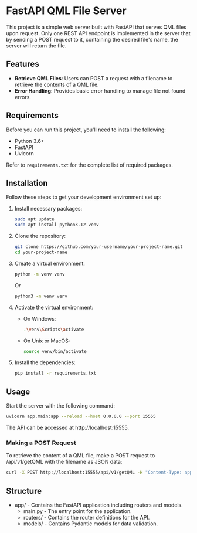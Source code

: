 # FastAPI QML File Server

This project is a simple web server built with FastAPI that serves QML files upon request. Only one REST API endpoint is implemented in the server that by sending a POST request to it, containing the desired file's name, the server will return the file.
## Features

- **Retrieve QML Files**: Users can POST a request with a filename to retrieve the contents of a QML file.
- **Error Handling**: Provides basic error handling to manage file not found errors.

## Requirements

Before you can run this project, you'll need to install the following:

- Python 3.6+
- FastAPI
- Uvicorn

Refer to `requirements.txt` for the complete list of required packages.

## Installation

Follow these steps to get your development environment set up:

1. Install necessary packages:
   ```bash
   sudo apt update
   sudo apt install python3.12-venv
   ```

1. Clone the repository:

   ```bash
   git clone https://github.com/your-username/your-project-name.git
   cd your-project-name
   ```

2. Create a virtual environment:

   ```bash
   python -m venv venv
   ```
   Or
   ```bash
   python3 -m venv venv
   ```

4. Activate the virtual environment:

   - On Windows:

     ```bash
     .\venv\Scripts\activate
     ```

   - On Unix or MacOS:

     ```bash
     source venv/bin/activate
     ```

5. Install the dependencies:

   ```bash
   pip install -r requirements.txt
   ```

## Usage
Start the server with the following command:

   ```bash
   uvicorn app.main:app --reload --host 0.0.0.0 --port 15555
   ```

The API can be accessed at http://localhost:15555.

### Making a POST Request

To retrieve the content of a QML file, make a POST request to /api/v1/getQML with the filename as JSON data:

   ```bash
   curl -X POST http://localhost:15555/api/v1/getQML -H "Content-Type: application/json" -d "{\"filename\":\"example.qml\"}"
   ```

## Structure
- app/ - Contains the FastAPI application including routers and models.
  * main.py - The entry point for the application.
  * routers/ - Contains the router definitions for the API.
  * models/ - Contains Pydantic models for data validation.
